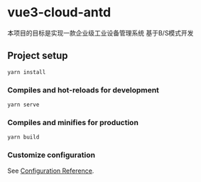 # vue3-cloud-antd

本项目的目标是实现一款企业级工业设备管理系统
基于B/S模式开发

## Project setup
```
yarn install
```

### Compiles and hot-reloads for development
```
yarn serve
```

### Compiles and minifies for production
```
yarn build
```

### Customize configuration
See [Configuration Reference](https://cli.vuejs.org/config/).


